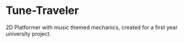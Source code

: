 # Tune-Traveler

2D Platformer with music themed mechanics, created for a first year university project.
